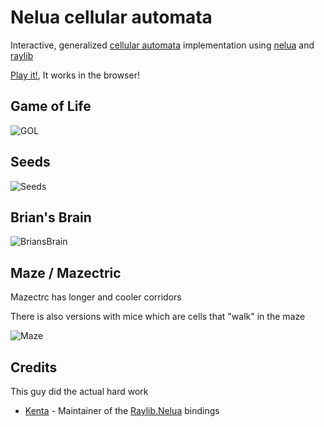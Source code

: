 # Nelua cellular automata

Interactive, generalized [cellular automata](https://en.wikipedia.org/wiki/Cellular_automaton) implementation using [nelua](https://nelua.io/overview/) and [raylib](https://www.raylib.com/)

[Play it!](https://lucastavaresa.github.io/nelua-cellular-automata/dist/index.html), It works in the browser!

## Game of Life

![GOL](https://github.com/LucasTavaresA/nelua-cellular-automata/assets/80704612/889cb019-dd2e-466f-929e-d20ce9831319)

## Seeds

![Seeds](https://github.com/LucasTavaresA/nelua-cellular-automata/assets/80704612/5809dbd3-2856-4833-802b-430a99b132a3)

## Brian's Brain

![BriansBrain](https://github.com/LucasTavaresA/nelua-cellular-automata/assets/80704612/ec0dac7c-0826-4b11-bef3-f18c21597d8c)

## Maze / Mazectric

Mazectrc has longer and cooler corridors

There is also versions with mice which are cells that "walk" in the maze

![Maze](https://github.com/LucasTavaresA/nelua-cellular-automata/assets/80704612/52760925-3349-48d9-a340-655979317f91)

## Credits

This guy did the actual hard work

- [Kenta](https://github.com/Its-Kenta) - Maintainer of the [Raylib.Nelua](https://github.com/Its-Kenta/Raylib.nelua) bindings

